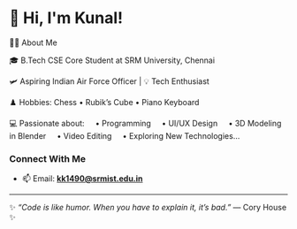 # 👋 Hi, I'm Kunal!

👨‍🎓 About Me


🎓 B.Tech CSE Core Student at SRM University, Chennai

🛩️ Aspiring Indian Air Force Officer | 💡 Tech Enthusiast

♟️ Hobbies: Chess • Rubik’s Cube • Piano Keyboard

💻 Passionate about:
    • Programming
    • UI/UX Design
    • 3D Modeling in Blender
    • Video Editing
    • Exploring New Technologies...

### Connect With Me
- 📫 Email: **kk1490@srmist.edu.in**

---

✨ _“Code is like humor. When you have to explain it, it’s bad.”_ — Cory House ✨
